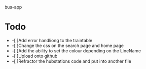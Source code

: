 bus-app


# Todo
* -[ ]Add error handliong to the traintable
* -[ ]Change the css on the search page and home page
* -[ ]Add the ability to set the colour depending on the LineName
* -[ ]Upload onto github
* -[ ]Refractor the hubstations code and put into another file
